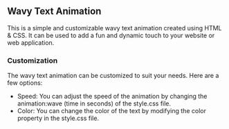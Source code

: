 ## Wavy Text Animation
This is a simple and customizable wavy text animation created using HTML & CSS. It can be used to add a fun and dynamic touch to your website or web application.

### Customization
The wavy text animation can be customized to suit your needs. Here are a few options:
- Speed: You can adjust the speed of the animation by changing the animation:wave (time in seconds) of the style.css file.
- Color: You can change the color of the text by modifying the color property in the style.css file.
